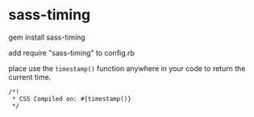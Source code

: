 sass-timing
===========

gem install sass-timing

add require "sass-timing" to config.rb

place use the `timestamp()` function anywhere in your code to return the current time.

```
/*!
 * CSS Compiled on: #{timestamp()}
 */
```
